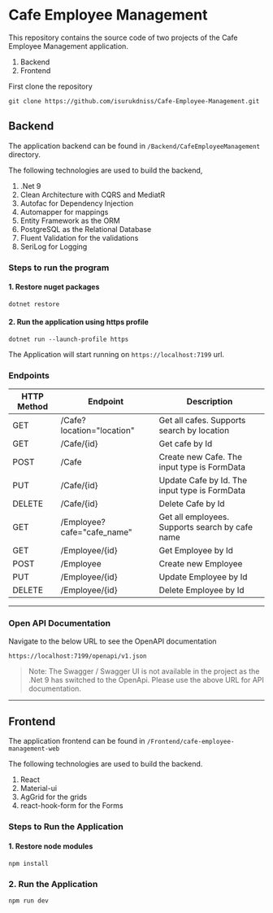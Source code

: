 # Cafe Employee Management

This repository contains the source code of two projects of the Cafe Employee Management application.

1. Backend
2. Frontend


First clone the repository

```
git clone https://github.com/isurukdniss/Cafe-Employee-Management.git
```

## Backend

The application backend can be found in `/Backend/CafeEmployeeManagement` directory.

The following technologies are used to build the backend,

1. .Net 9
2. Clean Architecture with CQRS and MediatR
3. Autofac for Dependency Injection
4. Automapper for mappings
5. Entity Framework as the ORM
6. PostgreSQL as the Relational Database
7. Fluent Validation for the validations
8. SeriLog for Logging


### Steps to run the program

#### 1. Restore nuget packages
```
dotnet restore
```

#### 2. Run the application using https profile

```
dotnet run --launch-profile https
```

The Application will start running on `https://localhost:7199` url.

### Endpoints

| HTTP Method | Endpoint | Description |
| ------------|----------|-------------|
| GET | /Cafe?location="location"| Get all cafes. Supports search by location |
| GET | /Cafe/{id}| Get cafe by Id |
| POST | /Cafe| Create new Cafe. The input type is FormData |
| PUT | /Cafe/{id} | Update Cafe by Id. The input type is FormData  |
| DELETE | /Cafe/{id}| Delete Cafe by Id |
| GET | /Employee?cafe="cafe_name"| Get all employees. Supports search by cafe name |
| GET | /Employee/{id} | Get Employee by Id |
| POST | /Employee| Create new Employee |
| PUT | /Employee/{id} | Update Employee by Id |
| DELETE | /Employee/{id}| Delete Employee by Id |
-------

### Open API Documentation
Navigate to the below URL to see the OpenAPI documentation
```
https://localhost:7199/openapi/v1.json
```

>Note: The Swagger / Swagger UI is not available in the project as the .Net 9 has switched to the OpenApi. Please use the above URL for API documentation.

----

## Frontend
The application frontend can be found in `/Frontend/cafe-employee-management-web`

The following technologies are used to build the backend.

1. React
2. Material-ui
3. AgGrid for the grids
4. react-hook-form for the Forms

### Steps to Run the Application
#### 1. Restore node modules
```
npm install
```

### 2. Run the Application
```
npm run dev
```

